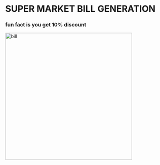 <h1>SUPER MARKET BILL GENERATION</h1>
<h3>fun fact is you get 10% discount</h2>
<img align="center" width=400 alt='bill' src="https://cdn.pixabay.com/photo/2015/08/07/16/07/shopping-879498_960_720.jpg">
